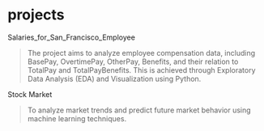 # projects
Salaries_for_San_Francisco_Employee
 > The project aims to analyze employee compensation data, including BasePay,  OvertimePay, OtherPay, Benefits, and their relation to TotalPay and TotalPayBenefits.  This is achieved through Exploratory Data Analysis (EDA) and Visualization using  Python.

Stock Market
 > To analyze market trends and predict future market behavior using machine learning techniques.


